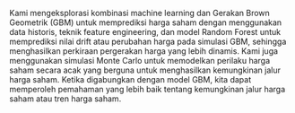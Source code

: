 Kami mengeksplorasi kombinasi machine learning dan Gerakan Brown Geometrik (GBM) untuk memprediksi harga saham dengan menggunakan data historis, teknik feature engineering, dan model Random Forest untuk memprediksi nilai drift atau perubahan harga pada simulasi GBM, sehingga menghasilkan perkiraan pergerakan harga yang lebih dinamis. Kami juga menggunakan simulasi Monte Carlo untuk memodelkan  perilaku harga saham secara acak yang berguna untuk menghasilkan kemungkinan jalur harga saham. Ketika digabungkan dengan model GBM, kita dapat memperoleh pemahaman yang lebih baik tentang kemungkinan jalur harga saham atau tren harga saham.
